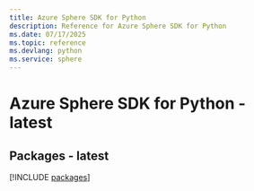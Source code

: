 ```yaml
---
title: Azure Sphere SDK for Python
description: Reference for Azure Sphere SDK for Python
ms.date: 07/17/2025
ms.topic: reference
ms.devlang: python
ms.service: sphere
---
```

# Azure Sphere SDK for Python - latest
## Packages - latest
[!INCLUDE [packages](sphere-index.md)]